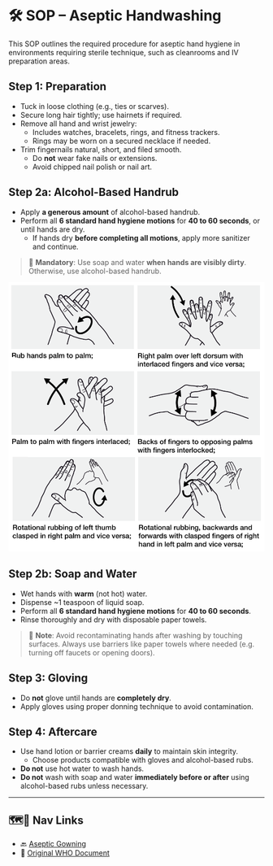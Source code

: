 # 🛠️ SOP – Aseptic Handwashing

This SOP outlines the required procedure for aseptic hand hygiene in environments requiring sterile technique, such as cleanrooms and IV preparation areas.

## Step 1: Preparation

- Tuck in loose clothing (e.g., ties or scarves).
- Secure long hair tightly; use hairnets if required.
- Remove all hand and wrist jewelry:
  - Includes watches, bracelets, rings, and fitness trackers.
  - Rings may be worn on a secured necklace if needed.
- Trim fingernails natural, short, and filed smooth.
  - Do **not** wear fake nails or extensions.
  - Avoid chipped nail polish or nail art.

## Step 2a: Alcohol-Based Handrub

- Apply **a generous amount** of alcohol-based handrub.
- Perform all **6 standard hand hygiene motions** for **40 to 60 seconds**, or until hands are dry.
  - If hands dry **before completing all motions**, apply more sanitizer and continue.

> 🚨 **Mandatory**: Use soap and water **when hands are visibly dirty**. Otherwise, use alcohol-based handrub.
  
![6 standard motions during handwashing](./motions.png)

## Step 2b: Soap and Water

- Wet hands with **warm** (not hot) water.
- Dispense ~1 teaspoon of liquid soap.
- Perform all **6 standard hand hygiene motions** for **40 to 60 seconds**.
- Rinse thoroughly and dry with disposable paper towels.

> 📌 **Note**: Avoid recontaminating hands after washing by touching surfaces. Always use barriers like paper towels where needed (e.g. turning off faucets or opening doors).

## Step 3: Gloving

- Do **not** glove until hands are **completely dry**.
- Apply gloves using proper donning technique to avoid contamination.

## Step 4: Aftercare

- Use hand lotion or barrier creams **daily** to maintain skin integrity.
  - Choose products compatible with gloves and alcohol-based rubs.
- **Do not** use hot water to wash hands.
- **Do not** wash with soap and water **immediately before or after** using alcohol-based rubs unless necessary.

---

## 🗺️🔗 Nav Links

- 🔙 [Aseptic Gowning](../gowning/readme.md#-pre-gowning-requirements)
- 🥚 [Original WHO Document](./who_guidelines.pdf)
